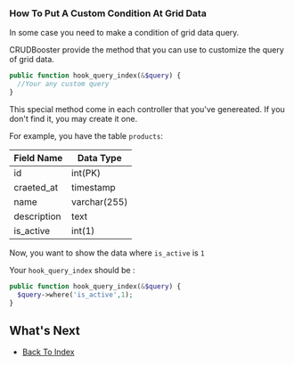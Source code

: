 ### How To Put A Custom Condition At Grid Data

In some case you need to make a condition of grid data query.

CRUDBooster provide the method that you can use to customize the query of grid data. 

```php
public function hook_query_index(&$query) {
  //Your any custom query
}
```
This special method come in each controller that you've genereated. If you don't find it, you may create it one.

For example, you have the table `products`: 

| Field Name | Data Type | 
| ---------- | --------- |
| id | int(PK) |
| craeted_at | timestamp |
| name | varchar(255) |
| description | text | 
| is_active | int(1) |

Now, you want to show the data where `is_active` is `1`

Your `hook_query_index` should be :

```php
public function hook_query_index(&$query) {
  $query->where('is_active',1);
}
```

## What's Next
- [Back To Index](./index.md)
